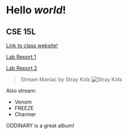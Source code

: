 # **Hello** *world*!

## CSE 15L
[Link to class website!](https://ucsd-cse12-sp22.github.io/)

[Lab Report 1](https://elchun02.github.io/cse15l-lab-reports/lab-report-1-week-2.html)

[Lab Report 2](https://elchun02.github.io/cse15l-lab-reports/labreport2)

> Stream Maniac by Stray Kids
![Stray Kids](https://user-images.githubusercontent.com/103269534/162474885-b3b74af2-2d3b-4bbf-8b6e-3b63d5199a6f.png)

Also stream:
* Venom
* FREEZE
* Charmer

ODDINARY is a great album!

